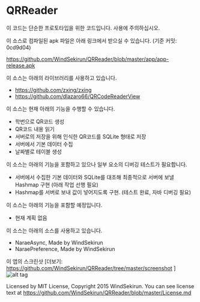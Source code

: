 # QRReader

이 코드는 단순한 프로토타입을 위한 코드입니다.
사용에 주의하십시오.

이 소스로 컴파일된 apk 파일은 아래 링크에서 받으실 수 있습니다. (기준 커밋:  0cd9d04)

https://github.com/WindSekirun/QRReader/blob/master/app/app-release.apk

이 소스는 아래의 라이브러리를 사용하고 있습니다.

* https://github.com/zxing/zxing
* https://github.com/dlazaro66/QRCodeReaderView

이 소스는 현재 아래의 기능을 수행할 수 있습니다.

* 학번으로 QR코드 생성
* QR코드 내용 읽기
* 서버로의 저장을 위해 인식한 QR코드를 SQLite 형태로 저장
* 서버에서 기본 데이터 수집
* 날짜별로 테이블 생성

이 소스는 아래의 기능을 포함하고 있으나 일부 요소의 디버깅 테스트가 필요합니다.

* 서버에서 수집한 기본 데이터와 SQLite를 대조해 최종적으로 서버에 보낼 Hashmap 구현 (아래 작업 선행 필요)
* Hashmap를 서버로 보내 값이 넣어지도록 구현. (테스트 완료, 자바 디버깅 필요)

이 소스는 아래의 기능을 포함할 예정입니다.

* 현재 계획 없음

이 소스는 아래의 소스를 사용하고 있습니다.

* NaraeAsync, Made by WindSekirun
* NaraePreference, Made by WindSekirun

이 앱의 스크린샷 [더보기: https://github.com/WindSekirun/QRReader/tree/master/screenshot ]
![alt tag](https://raw.githubusercontent.com/WindSekirun/QRReader/master/screenshot/2.png)

Licensed by MIT License, Copyright 2015 WindSekirun. 
You can see license text at https://github.com/WindSekirun/QRReader/blob/master/License.md 
